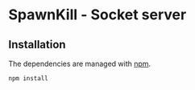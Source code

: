SpawnKill - Socket server
=========================

Installation
------------

The dependencies are managed with [npm].

[npm]: https://www.npmjs.org/

```sh
npm install
```
